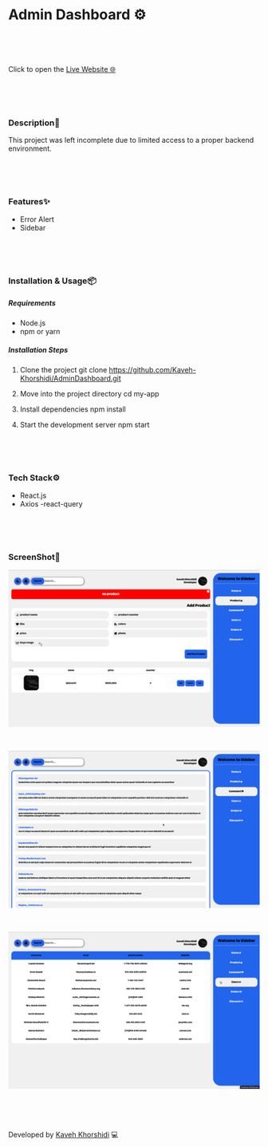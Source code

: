 # Admin Dashboard ⚙️


<br/>
<br/>
<br/>


 Click to open the [Live Website 🌐](https://admin-dashboard-seven-hazel-62.vercel.app/)


<br/>
<br/>
<br/>


### Description📄

This project was left incomplete due to limited access to a proper backend environment.


<br/>
<br/>
<br/>


### Features✨

- Error Alert
- Sidebar 


<br/>
<br/>
<br/>


### Installation & Usage📦

##### Requirements 
- Node.js 
- npm or yarn

##### Installation Steps 

1. Clone the project 
git clone https://github.com/Kaveh-Khorshidi/AdminDashboard.git

2. Move into the project directory
cd my-app

3. Install dependencies
npm install

4. Start the development server
npm start


<br/>
<br/>
<br/>


### Tech Stack⚙️
- React.js
- Axios
-react-query


<br/>
<br/>
<br/>


### ScreenShot🌌
![Screenshot](./public/reademe%20screenshot/s1.png)

<br/>

![Screenshot](./public/reademe%20screenshot/s2.png)

<br/>

![Screenshot](./public/reademe%20screenshot/s3.png)


<br/>
<br/>
<br/>


Developed by [Kaveh Khorshidi](https://github.com/Kaveh-Khorshidi) 💻









